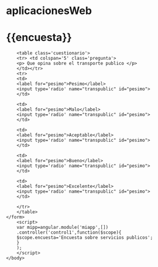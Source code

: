# aplicacionesWeb
<html ng-app="miapp">
<head>
<meta charset="UTF-8">
<script src="D:/web/angular-1.5.8/angular.min.js"></script>
</head>
	<body ng-controller='control1'>
	<h1>{{encuesta}}</h1>
	<form>
		
		<table class='cuestionario'>
		<tr> <td colspan='5' class='pregunta'>
		<p> Que opina sobre el transporte publico </p>
		</td></tr>
		<tr>
		<td>
		<label for="pesimo">Pesimo</label>
		<input type='radio' name="transpublic" id="pesimo">
		</td>
		
		<td>
		<label for="pesimo">Malo</label>
		<input type='radio' name="transpublic" id="pesimo">
		</td>
		
		<td>
		<label for="pesimo">Aceptable</label>
		<input type='radio' name="transpublic" id="pesimo">
		</td>
		
		<td>
		<label for="pesimo">Bueno</label>
		<input type='radio' name="transpublic" id="pesimo">
		</td>
		
		<td>
		<label for="pesimo">Excelente</label>
		<input type='radio' name="transpublic" id="pesimo">
		</td>
		
		</tr>
		</table>
	</form>
		<script> 
		var mipp=angular.module('miapp',[])
		.controller('control1',function($scope){
		$scope.encuesta='Encuesta sobre servicios publicos';
		}
		);
		</script>
	</body>
</html>
